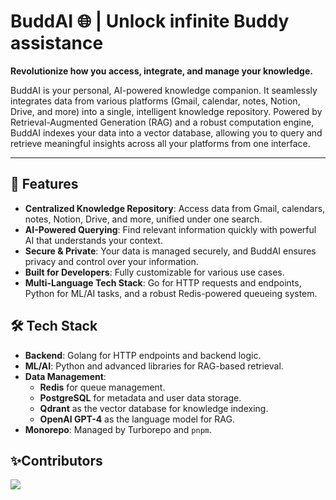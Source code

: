 # BuddAI 🌐 | Unlock infinite Buddy assistance

**Revolutionize how you access, integrate, and manage your knowledge.** 

BuddAI is your personal, AI-powered knowledge companion. It seamlessly integrates data from various platforms (Gmail, calendar, notes, Notion, Drive, and more) into a single, intelligent knowledge repository. Powered by Retrieval-Augmented Generation (RAG) and a robust computation engine, BuddAI indexes your data into a vector database, allowing you to query and retrieve meaningful insights across all your platforms from one interface.

---

## 🚀 Features

- **Centralized Knowledge Repository**: Access data from Gmail, calendars, notes, Notion, Drive, and more, unified under one search.
- **AI-Powered Querying**: Find relevant information quickly with powerful AI that understands your context.
- **Secure & Private**: Your data is managed securely, and BuddAI ensures privacy and control over your information.
- **Built for Developers**: Fully customizable for various use cases. 
- **Multi-Language Tech Stack**: Go for HTTP requests and endpoints, Python for ML/AI tasks, and a robust Redis-powered queueing system.
  
## 🛠️ Tech Stack

- **Backend**: Golang for HTTP endpoints and backend logic.
- **ML/AI**: Python and advanced libraries for RAG-based retrieval.
- **Data Management**:
  - **Redis** for queue management.
  - **PostgreSQL** for metadata and user data storage.
  - **Qdrant** as the vector database for knowledge indexing.
  - **OpenAI GPT-4** as the language model for RAG.
- **Monorepo**: Managed by Turborepo and `pnpm`.

## ✨Contributors

<a href="https://github.com/pranay-0512/buddAI/graphs/contributors">
  <img src="https://contrib.rocks/image?repo=pranay-0512/buddAI" />
</a>